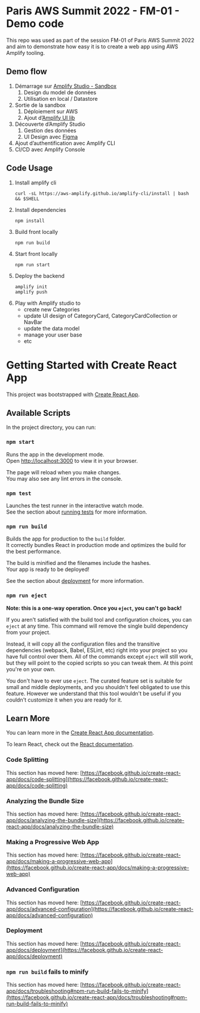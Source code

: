 # Paris AWS Summit 2022 - FM-01 - Demo code

This repo was used as part of the session FM-01 of Paris AWS Summit 2022 and aim to demonstrate how easy it is to create a web app using AWS Amplify tooling.

## Demo flow

1. Démarrage sur [Amplify Studio - Sandbox](https://sandbox.amplifyapp.com/)
   1. Design du model de données
   1. Utilisation en local / Datastore
1. Sortie de la sandbox 
   1. Déploiement sur AWS
   1. Ajout d’[Amplify UI lib](https://ui.docs.amplify.aws/)
1. Découverte d’Amplify Studio
   1. Gestion des données
   1. UI Design avec [Figma](https://www.figma.com/)
1. Ajout d’authentification avec Amplify CLI
1. CI/CD avec Amplify Console


## Code Usage

1. Install amplify cli
   ```
   curl -sL https://aws-amplify.github.io/amplify-cli/install | bash && $SHELL
   ```
1. Install dependencies
   ```
   npm install
   ```
1. Build front locally
   ```
   npm run build
   ```
1. Start front locally
   ```
   npm run start
   ```
1. Deploy the backend
   ```
   amplify init
   amplify push
   ```
1. Play with Amplify studio to
   * create new Categories
   * update UI design of CategoryCard, CategoryCardCollection or NavBar
   * update the data model
   * manage your user base
   * etc

# Getting Started with Create React App

This project was bootstrapped with [Create React App](https://github.com/facebook/create-react-app).

## Available Scripts

In the project directory, you can run:

### `npm start`

Runs the app in the development mode.\
Open [http://localhost:3000](http://localhost:3000) to view it in your browser.

The page will reload when you make changes.\
You may also see any lint errors in the console.

### `npm test`

Launches the test runner in the interactive watch mode.\
See the section about [running tests](https://facebook.github.io/create-react-app/docs/running-tests) for more information.

### `npm run build`

Builds the app for production to the `build` folder.\
It correctly bundles React in production mode and optimizes the build for the best performance.

The build is minified and the filenames include the hashes.\
Your app is ready to be deployed!

See the section about [deployment](https://facebook.github.io/create-react-app/docs/deployment) for more information.

### `npm run eject`

**Note: this is a one-way operation. Once you `eject`, you can't go back!**

If you aren't satisfied with the build tool and configuration choices, you can `eject` at any time. This command will remove the single build dependency from your project.

Instead, it will copy all the configuration files and the transitive dependencies (webpack, Babel, ESLint, etc) right into your project so you have full control over them. All of the commands except `eject` will still work, but they will point to the copied scripts so you can tweak them. At this point you're on your own.

You don't have to ever use `eject`. The curated feature set is suitable for small and middle deployments, and you shouldn't feel obligated to use this feature. However we understand that this tool wouldn't be useful if you couldn't customize it when you are ready for it.

## Learn More

You can learn more in the [Create React App documentation](https://facebook.github.io/create-react-app/docs/getting-started).

To learn React, check out the [React documentation](https://reactjs.org/).

### Code Splitting

This section has moved here: [https://facebook.github.io/create-react-app/docs/code-splitting](https://facebook.github.io/create-react-app/docs/code-splitting)

### Analyzing the Bundle Size

This section has moved here: [https://facebook.github.io/create-react-app/docs/analyzing-the-bundle-size](https://facebook.github.io/create-react-app/docs/analyzing-the-bundle-size)

### Making a Progressive Web App

This section has moved here: [https://facebook.github.io/create-react-app/docs/making-a-progressive-web-app](https://facebook.github.io/create-react-app/docs/making-a-progressive-web-app)

### Advanced Configuration

This section has moved here: [https://facebook.github.io/create-react-app/docs/advanced-configuration](https://facebook.github.io/create-react-app/docs/advanced-configuration)

### Deployment

This section has moved here: [https://facebook.github.io/create-react-app/docs/deployment](https://facebook.github.io/create-react-app/docs/deployment)

### `npm run build` fails to minify

This section has moved here: [https://facebook.github.io/create-react-app/docs/troubleshooting#npm-run-build-fails-to-minify](https://facebook.github.io/create-react-app/docs/troubleshooting#npm-run-build-fails-to-minify)
